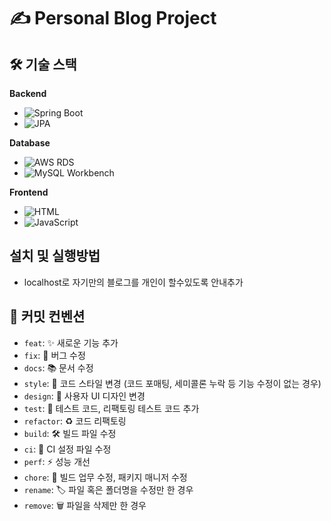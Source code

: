 # ✍️ Personal Blog Project

## 🛠 기술 스택

**Backend**
- ![Spring Boot](https://img.shields.io/badge/Spring_Boot-2.7-brightgreen)
- ![JPA](https://img.shields.io/badge/JPA-2.x-green)

**Database**
- ![AWS RDS](https://img.shields.io/badge/AWS_RDS-MySQL-orange)
- ![MySQL Workbench](https://img.shields.io/badge/MySQL_Workbench-latest-blue)

**Frontend**
- ![HTML](https://img.shields.io/badge/HTML-5-red)
- ![JavaScript](https://img.shields.io/badge/JavaScript-latest-yellow)

## 설치 및 실행방법
- localhost로 자기만의 블로그를 개인이 할수있도록 안내추가

## 📝 커밋 컨벤션
- `feat`: ✨ 새로운 기능 추가
- `fix`: 🐛 버그 수정
- `docs`: 📚 문서 수정
- `style`: 💄 코드 스타일 변경 (코드 포매팅, 세미콜론 누락 등 기능 수정이 없는 경우)
- `design`: 🎨 사용자 UI 디자인 변경
- `test`: 🧪 테스트 코드, 리팩토링 테스트 코드 추가
- `refactor`: ♻️ 코드 리팩토링
- `build`: 🛠 빌드 파일 수정
- `ci`: 🔧 CI 설정 파일 수정
- `perf`: ⚡ 성능 개선
- `chore`: 🧹 빌드 업무 수정, 패키지 매니저 수정
- `rename`: 🏷 파일 혹은 폴더명을 수정만 한 경우
- `remove`: 🗑 파일을 삭제만 한 경우

